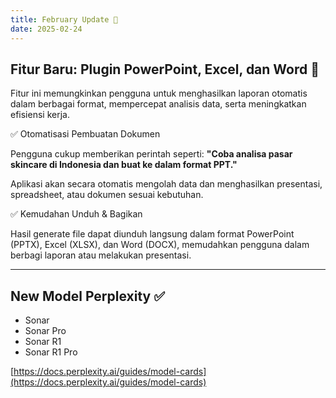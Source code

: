 ```yaml
---
title: February Update 📑
date: 2025-02-24
---
```


## Fitur Baru: Plugin PowerPoint, Excel, dan Word 🚀

 Fitur ini memungkinkan pengguna untuk menghasilkan laporan otomatis dalam berbagai format, mempercepat analisis data, serta meningkatkan efisiensi kerja.

 ✅ Otomatisasi Pembuatan Dokumen

Pengguna cukup memberikan perintah seperti:
**"Coba analisa pasar skincare di Indonesia dan buat ke dalam format PPT."**

Aplikasi akan secara otomatis mengolah data dan menghasilkan presentasi, spreadsheet, atau dokumen sesuai kebutuhan.

✅ Kemudahan Unduh & Bagikan

Hasil generate file dapat diunduh langsung dalam format PowerPoint (PPTX), Excel (XLSX), dan Word (DOCX), memudahkan pengguna dalam berbagi laporan atau melakukan presentasi.

---

## New Model Perplexity ✅
- Sonar
- Sonar Pro
- Sonar R1
- Sonar R1 Pro

[https://docs.perplexity.ai/guides/model-cards](https://docs.perplexity.ai/guides/model-cards)